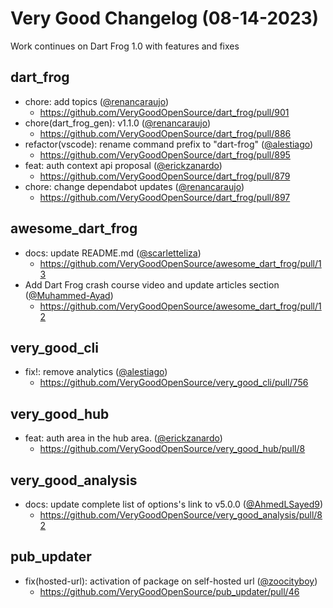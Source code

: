 # Very Good Changelog (08-14-2023)

Work continues on Dart Frog 1.0 with features and fixes

## dart_frog

- chore: add topics ([@renancaraujo](https://github.com/renancaraujo))
  - https://github.com/VeryGoodOpenSource/dart_frog/pull/901
- chore(dart_frog_gen): v1.1.0 ([@renancaraujo](https://github.com/renancaraujo))
  - https://github.com/VeryGoodOpenSource/dart_frog/pull/886
- refactor(vscode): rename command prefix to "dart-frog" ([@alestiago](https://github.com/alestiago))
  - https://github.com/VeryGoodOpenSource/dart_frog/pull/895
- feat: auth context api proposal ([@erickzanardo](https://github.com/erickzanardo))
  - https://github.com/VeryGoodOpenSource/dart_frog/pull/879
- chore: change dependabot updates ([@renancaraujo](https://github.com/renancaraujo))
  - https://github.com/VeryGoodOpenSource/dart_frog/pull/897

## awesome_dart_frog

- docs: update README.md ([@scarletteliza](https://github.com/scarletteliza))
  - https://github.com/VeryGoodOpenSource/awesome_dart_frog/pull/13
- Add Dart Frog crash course video and update articles section ([@Muhammed-Ayad](https://github.com/Muhammed-Ayad))
  - https://github.com/VeryGoodOpenSource/awesome_dart_frog/pull/12

## very_good_cli

- fix!: remove analytics ([@alestiago](https://github.com/alestiago))
  - https://github.com/VeryGoodOpenSource/very_good_cli/pull/756

## very_good_hub

- feat: auth area in the hub area. ([@erickzanardo](https://github.com/erickzanardo))
  - https://github.com/VeryGoodOpenSource/very_good_hub/pull/8

## very_good_analysis

- docs: update complete list of options's link to v5.0.0 ([@AhmedLSayed9](https://github.com/AhmedLSayed9))
  - https://github.com/VeryGoodOpenSource/very_good_analysis/pull/82

## pub_updater

- fix(hosted-url): activation of package on self-hosted url ([@zoocityboy](https://github.com/zoocityboy))
  - https://github.com/VeryGoodOpenSource/pub_updater/pull/46
